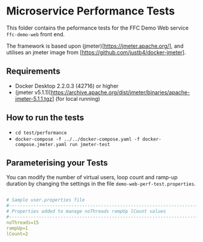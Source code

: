 # Microservice Performance Tests

This folder contains the peformance tests for the FFC Demo Web service `ffc-demo-web` front end.

The framework is based upon (jmeter)[https://jmeter.apache.org/], and utilises an jmeter image from [https://github.com/justb4/docker-jmeter].

## Requirements

- Docker Desktop 2.2.0.3 (42716) or higher
- (jmeter v5.1.1)[https://archive.apache.org/dist/jmeter/binaries/apache-jmeter-5.1.1.tgz] (for local running)

## How to run the tests

- `cd test/performance`
- `docker-compose -f ../../docker-compose.yaml -f docker-compose.jmeter.yaml run jmeter-test`

## Parameterising your Tests

You can modify the number of virtual users, loop count and ramp-up duration by changing the settings in the file `demo-web-perf-test.properties`.

```yaml

# Sample user.properties file
#---------------------------------------------------------------------------
# Properties added to manage noThreads rampUp lCount values
#---------------------------------------------------------------------------
noThreads=15 
rampUp=1 
lCount=2

```
